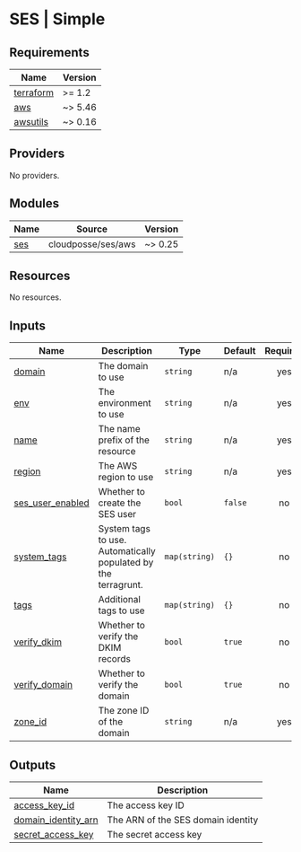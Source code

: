 # SES | Simple

<!-- BEGINNING OF PRE-COMMIT-TERRAFORM DOCS HOOK -->
## Requirements

| Name | Version |
|------|---------|
| <a name="requirement_terraform"></a> [terraform](#requirement\_terraform) | >= 1.2 |
| <a name="requirement_aws"></a> [aws](#requirement\_aws) | ~> 5.46 |
| <a name="requirement_awsutils"></a> [awsutils](#requirement\_awsutils) | ~> 0.16 |

## Providers

No providers.

## Modules

| Name | Source | Version |
|------|--------|---------|
| <a name="module_ses"></a> [ses](#module\_ses) | cloudposse/ses/aws | ~> 0.25 |

## Resources

No resources.

## Inputs

| Name | Description | Type | Default | Required |
|------|-------------|------|---------|:--------:|
| <a name="input_domain"></a> [domain](#input\_domain) | The domain to use | `string` | n/a | yes |
| <a name="input_env"></a> [env](#input\_env) | The environment to use | `string` | n/a | yes |
| <a name="input_name"></a> [name](#input\_name) | The name prefix of the resource | `string` | n/a | yes |
| <a name="input_region"></a> [region](#input\_region) | The AWS region to use | `string` | n/a | yes |
| <a name="input_ses_user_enabled"></a> [ses\_user\_enabled](#input\_ses\_user\_enabled) | Whether to create the SES user | `bool` | `false` | no |
| <a name="input_system_tags"></a> [system\_tags](#input\_system\_tags) | System tags to use. Automatically populated by the terragrunt. | `map(string)` | `{}` | no |
| <a name="input_tags"></a> [tags](#input\_tags) | Additional tags to use | `map(string)` | `{}` | no |
| <a name="input_verify_dkim"></a> [verify\_dkim](#input\_verify\_dkim) | Whether to verify the DKIM records | `bool` | `true` | no |
| <a name="input_verify_domain"></a> [verify\_domain](#input\_verify\_domain) | Whether to verify the domain | `bool` | `true` | no |
| <a name="input_zone_id"></a> [zone\_id](#input\_zone\_id) | The zone ID of the domain | `string` | n/a | yes |

## Outputs

| Name | Description |
|------|-------------|
| <a name="output_access_key_id"></a> [access\_key\_id](#output\_access\_key\_id) | The access key ID |
| <a name="output_domain_identity_arn"></a> [domain\_identity\_arn](#output\_domain\_identity\_arn) | The ARN of the SES domain identity |
| <a name="output_secret_access_key"></a> [secret\_access\_key](#output\_secret\_access\_key) | The secret access key |
<!-- END OF PRE-COMMIT-TERRAFORM DOCS HOOK -->

